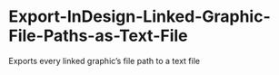 # Export-InDesign-Linked-Graphic-File-Paths-as-Text-File
Exports every linked graphic’s file path to a text file
